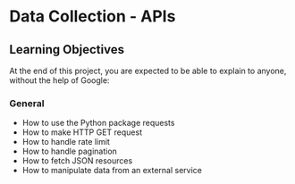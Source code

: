 #  Data Collection - APIs

## Learning Objectives
At the end of this project, you are expected to be able to explain to anyone, without the help of Google:

### General
* How to use the Python package requests
* How to make HTTP GET request
* How to handle rate limit
* How to handle pagination
* How to fetch JSON resources
* How to manipulate data from an external service